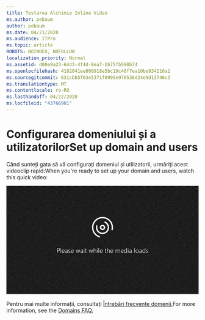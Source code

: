```yaml
---
title: Testarea Alchimie Inline Video
ms.author: pebaum
author: pebaum
ms.date: 04/21/2020
ms.audience: ITPro
ms.topic: article
ROBOTS: NOINDEX, NOFOLLOW
localization_priority: Normal
ms.assetid: d00e9a23-6443-4f4d-8ea7-bb75fb590b74
ms.openlocfilehash: 4102041ee808918e5bc19c40f7ea10be934216a2
ms.sourcegitcommit: 631cbb5f03e5371f0995e976536d24e9d13746c3
ms.translationtype: MT
ms.contentlocale: ro-RO
ms.lasthandoff: 04/22/2020
ms.locfileid: "43766901"
---
```

# <a name="set-up-domain-and-users"></a><span data-ttu-id="903dd-102">Configurarea domeniului și a utilizatorilor</span><span class="sxs-lookup"><span data-stu-id="903dd-102">Set up domain and users</span></span>

<span data-ttu-id="903dd-103">Când sunteți gata să vă configurați domeniul și utilizatorii, urmăriți acest videoclip rapid:</span><span class="sxs-lookup"><span data-stu-id="903dd-103">When you're ready to set up your domain and users, watch this quick video:</span></span>
  
![Your browser does not support video.](media/MSN_Video_Widget.gif)
  
<span data-ttu-id="903dd-106">Pentru mai multe informații, consultați [Întrebări frecvente domenii.](https://docs.microsoft.com/office365/admin/setup/domains-faq)</span><span class="sxs-lookup"><span data-stu-id="903dd-106">For more information, see the [Domains FAQ.](https://docs.microsoft.com/office365/admin/setup/domains-faq)</span></span>